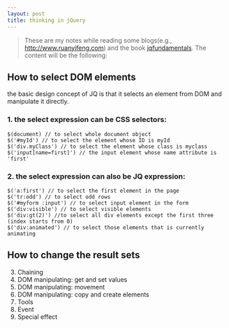 ```yaml
---
layout: post
title: thinking in jQuery
---
```


>These are my notes while reading some blogs(e.g., http://www.ruanyifeng.com) and the book [jqfundamentals](http://www.jqfundamentals.com/).
The content will be the following:

How to select DOM elements
---

the basic design concept of JQ is that it selects an element from DOM and manipulate it directly.

### 1. the select expression can be CSS selectors:

```
$(document) // to select whole document object
$('#myId') // to select the element whose ID is myId
$('div.myClass') // to select the element whose class is myclass
$('input[name=first]') // the input element whose name attribute is 'first'
```

### 2. the select expression can also be JQ expression:
	
```
$('a:first') // to select the first element in the page
$('tr:odd') // to select odd rows
$('#myform :input') // to select input element in the form
$('div:visible') // to select visible elements
$('div:gt(2)') //to select all div elements except the first three (index starts from 0)   
$('div:animated') // to select those elements that is currently animating
```

How to change the result sets
---
3. Chaining 
4. DOM manipulating: get and set values
5. DOM manipulating: movement
6. DOM manipulating: copy and create  elements
7. Tools
8. Event
9. Special effect
